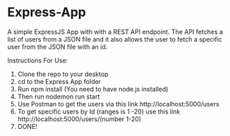 # Express-App
A simple ExpressJS App with with a REST API endpoint. The API fetches a list of users from a JSON file and it also allows the user to fetch a specific user from the JSON file with an id.

Instructions For Use:
1. Clone the repo to your desktop
2. cd to the Express App folder
3. Run npm install (You need to have node.js installed)
4. Then run nodemon run start
5. Use Postman to get the users via this link http://localhost:5000/users
6. To get specific users by Id (ranges is 1 -20) use this link http://localhost:5000/users/(number 1-20)
7. DONE!

